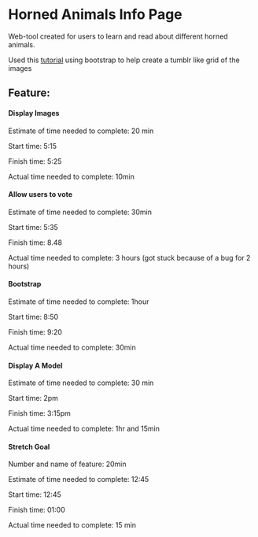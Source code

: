 # Horned Animals Info Page
Web-tool created for users to learn and read about different horned animals. 

Used this [tutorial](https://www.codeply.com/go/bp/118335) using bootstrap to help create a tumblr like grid of the images

## Feature:
#### Display Images

Estimate of time needed to complete: 20 min

Start time: 5:15

Finish time: 5:25

Actual time needed to complete: 10min
#### Allow users to vote

Estimate of time needed to complete: 30min

Start time: 5:35

Finish time: 8.48

Actual time needed to complete: 3 hours (got stuck because of a bug for 2 hours)
#### Bootstrap

Estimate of time needed to complete: 1hour

Start time: 8:50

Finish time: 9:20

Actual time needed to complete: 30min
#### Display A Model

Estimate of time needed to complete: 30 min

Start time: 2pm

Finish time: 3:15pm

Actual time needed to complete: 1hr and 15min
#### Stretch Goal
Number and name of feature: 20min

Estimate of time needed to complete: 12:45

Start time: 12:45

Finish time: 01:00

Actual time needed to complete: 15 min

